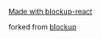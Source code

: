 [Made with blockup-react](https://github.com/shimizu/blockup-react)

forked from [blockup](https://github.com/gabrielflorit/blockup)
